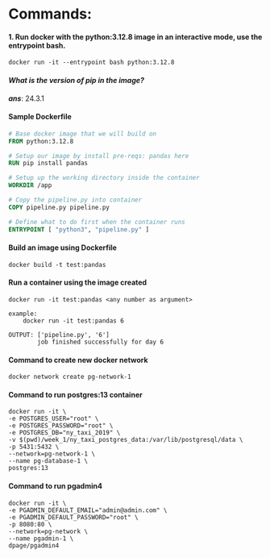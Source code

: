 # Commands:

#### **1. Run docker with the python:3.12.8 image in an interactive mode, use the entrypoint bash.**
```docker 
docker run -it --entrypoint bash python:3.12.8

```
#### *What is the version of pip in the image?*
 __*ans*__: 24.3.1


#### **Sample Dockerfile**
```Dockerfile
# Base docker image that we will build on
FROM python:3.12.8

# Setup our image by install pre-reqs: pandas here
RUN pip install pandas

# Setup up the working directory inside the container
WORKDIR /app

# Copy the pipeline.py into container
COPY pipeline.py pipeline.py

# Define what to do first when the container runs
ENTRYPOINT [ "python3", "pipeline.py" ]
```

#### Build an image using Dockerfile
```docker
docker build -t test:pandas
```

#### Run a container using the image created
```docker
docker run -it test:pandas <any number as argument>

example: 
    docker run -it test:pandas 6

OUTPUT: ['pipeline.py', '6']
        job finished successfully for day 6
```
 

#### Command to create new docker network
```docker 
docker network create pg-network-1
```


#### Command to run postgres:13 container 
```docker
docker run -it \
-e POSTGRES_USER="root" \
-e POSTGRES_PASSWORD="root" \
-e POSTGRES_DB="ny_taxi_2019" \
-v $(pwd)/week_1/ny_taxi_postgres_data:/var/lib/postgresql/data \
-p 5431:5432 \
--network=pg-network-1 \
--name pg-database-1 \
postgres:13
```


#### Command to run pgadmin4
```docker
docker run -it \
-e PGADMIN_DEFAULT_EMAIL="admin@admin.com" \
-e PGADMIN_DEFAULT_PASSWORD="root" \
-p 8080:80 \
--network=pg-network \
--name pgadmin-1 \
dpage/pgadmin4
```